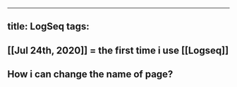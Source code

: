 
---
title: LogSeq
tags:
---
## [[Jul 24th, 2020]] = the first time i use [[Logseq]]
## How i can change the name of page?
